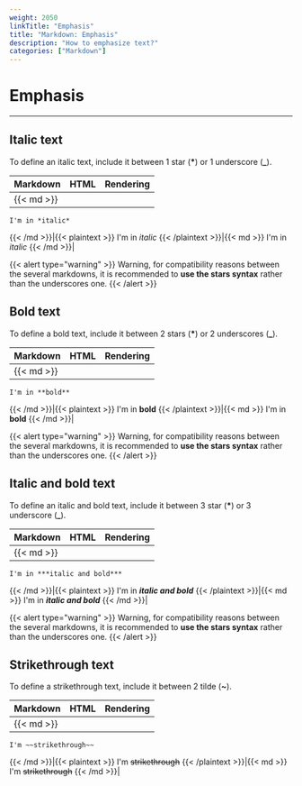 ```yaml
---
weight: 2050
linkTitle: "Emphasis"
title: "Markdown: Emphasis"
description: "How to emphasize text?"
categories: ["Markdown"]
---
```


# Emphasis
---

## Italic text

To define an italic text, include it between 1 star (**\***) or 1 underscore (**\_**).

| Markdown | HTML | Rendering |
| -------- | ---- | --------- |
|{{< md >}}
```
I'm in *italic*
```
{{< /md >}}|{{< plaintext >}}
I'm in <em>italic</em>
{{< /plaintext >}}|{{< md >}}
I'm in *italic*
{{< /md >}}|

{{< alert type="warning" >}}
Warning, for compatibility reasons between the several markdowns, it is recommended to **use the stars syntax** rather than the underscores one.
{{< /alert >}}

## Bold text

To define a bold text, include it between 2 stars (**\***) or 2 underscores (**\_**).

| Markdown | HTML | Rendering |
| -------- | ---- | --------- |
|{{< md >}}
```
I'm in **bold**
```
{{< /md >}}|{{< plaintext >}}
I'm in <strong>bold</strong>
{{< /plaintext >}}|{{< md >}}
I'm in **bold**
{{< /md >}}|

{{< alert type="warning" >}}
Warning, for compatibility reasons between the several markdowns, it is recommended to **use the stars syntax** rather than the underscores one.
{{< /alert >}}

## Italic and bold text

To define an italic and bold text, include it between 3 star (**\***) or 3 underscore (**\_**).

| Markdown | HTML | Rendering |
| -------- | ---- | --------- |
|{{< md >}}
```
I'm in ***italic and bold***
```
{{< /md >}}|{{< plaintext >}}
I'm in <em><strong>italic and bold</strong></em>
{{< /plaintext >}}|{{< md >}}
I'm in ***italic and bold***
{{< /md >}}|

{{< alert type="warning" >}}
Warning, for compatibility reasons between the several markdowns, it is recommended to **use the stars syntax** rather than the underscores one.
{{< /alert >}}

## Strikethrough text

To define a strikethrough text, include it between 2 tilde (**\~**).

| Markdown | HTML | Rendering |
| -------- | ---- | --------- |
|{{< md >}}
```
I'm ~~strikethrough~~
```
{{< /md >}}|{{< plaintext >}}
I'm <del>strikethrough</del>
{{< /plaintext >}}|{{< md >}}
I'm ~~strikethrough~~
{{< /md >}}|
